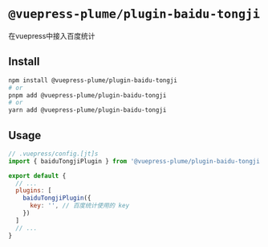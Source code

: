 # `@vuepress-plume/plugin-baidu-tongji`

在vuepress中接入百度统计

## Install

```sh
npm install @vuepress-plume/plugin-baidu-tongji
# or
pnpm add @vuepress-plume/plugin-baidu-tongji
# or
yarn add @vuepress-plume/plugin-baidu-tongji
```

## Usage

``` js
// .vuepress/config.[jt]s
import { baiduTongjiPlugin } from '@vuepress-plume/plugin-baidu-tongji'

export default {
  // ...
  plugins: [
    baiduTongjiPlugin({
      key: '', // 百度统计使用的 key
    })
  ]
  // ...
}
```
